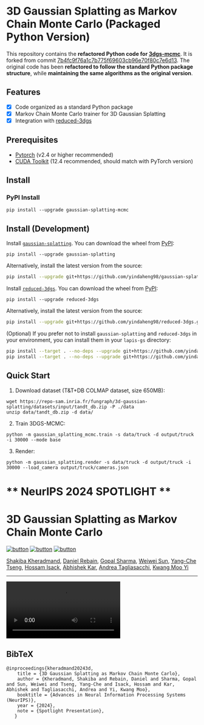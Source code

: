 # 3D Gaussian Splatting as Markov Chain Monte Carlo (Packaged Python Version)

This repository contains the **refactored Python code for [3dgs-mcmc](https://github.com/ubc-vision/3dgs-mcmc)**. It is forked from commit [7b4fc9f76a1c7b775f69603cb96e70f80c7e6d13](https://github.com/ubc-vision/3dgs-mcmc/tree/7b4fc9f76a1c7b775f69603cb96e70f80c7e6d13). The original code has been **refactored to follow the standard Python package structure**, while **maintaining the same algorithms as the original version**.

## Features

* [x] Code organized as a standard Python package
* [x] Markov Chain Monte Carlo trainer for 3D Gaussian Splatting
* [x] Integration with [reduced-3dgs](https://github.com/yindaheng98/reduced-3dgs)

## Prerequisites

* [Pytorch](https://pytorch.org/) (v2.4 or higher recommended)
* [CUDA Toolkit](https://developer.nvidia.com/cuda-12-4-0-download-archive) (12.4 recommended, should match with PyTorch version)

## Install

### PyPI Install

```shell
pip install --upgrade gaussian-splatting-mcmc
```

## Install (Development)

Install [`gaussian-splatting`](https://github.com/yindaheng98/gaussian-splatting).
You can download the wheel from [PyPI](https://pypi.org/project/gaussian-splatting/):
```shell
pip install --upgrade gaussian-splatting
```
Alternatively, install the latest version from the source:
```sh
pip install --upgrade git+https://github.com/yindaheng98/gaussian-splatting.git@master
```

Install [`reduced-3dgs`](https://github.com/yindaheng98/reduced-3dgs).
You can download the wheel from [PyPI](https://pypi.org/project/reduced-3dgs/):
```shell
pip install --upgrade reduced-3dgs
```
Alternatively, install the latest version from the source:
```sh
pip install --upgrade git+https://github.com/yindaheng98/reduced-3dgs.git@main
```

(Optional) If you prefer not to install `gaussian-splatting` and `reduced-3dgs` in your environment, you can install them in your `lapis-gs` directory:
```sh
pip install --target . --no-deps --upgrade git+https://github.com/yindaheng98/gaussian-splatting.git@master
pip install --target . --no-deps --upgrade git+https://github.com/yindaheng98/reduced-3dgs.git@main
```

## Quick Start

1. Download dataset (T&T+DB COLMAP dataset, size 650MB):

```shell
wget https://repo-sam.inria.fr/fungraph/3d-gaussian-splatting/datasets/input/tandt_db.zip -P ./data
unzip data/tandt_db.zip -d data/
```

2. Train 3DGS-MCMC:
```shell
python -m gaussian_splatting_mcmc.train -s data/truck -d output/truck -i 30000 --mode base
```

3. Render:
```shell
python -m gaussian_splatting.render -s data/truck -d output/truck -i 30000 --load_camera output/truck/cameras.json
```

# ** NeurIPS 2024 SPOTLIGHT **
# 3D Gaussian Splatting as Markov Chain Monte Carlo

[![button](https://img.shields.io/badge/Project%20Website-orange?style=for-the-badge)](https://ubc-vision.github.io/3dgs-mcmc/)
[![button](https://img.shields.io/badge/Paper-blue?style=for-the-badge)](https://arxiv.org/abs/2404.09591)
[![button](https://img.shields.io/badge/Video-green?style=for-the-badge)](https://neurips.cc/virtual/2024/poster/94984)

<span class="author-block">
  <a href="https://shakibakh.github.io/">Shakiba Kheradmand</a>,
</span>
<span class="author-block">
  <a href="http://drebain.com/"> Daniel Rebain</a>,
</span>
<span class="author-block">
  <a href="https://hippogriff.github.io/"> Gopal Sharma</a>,
</span>
<span class="author-block">
  <a href="https://wsunid.github.io/"> Weiwei Sun</a>,
</span>
<span class="author-block">
  <a href="https://scholar.google.com/citations?user=1iJfq7YAAAAJ&hl=en"> Yang-Che Tseng</a>,
</span>
<span class="author-block">
  <a href="http://www.hossamisack.com/">Hossam Isack</a>,
</span>
<span class="author-block">
  <a href="https://abhishekkar.info/">Abhishek Kar</a>,
</span>
<span class="author-block">
  <a href="https://taiya.github.io/">Andrea Tagliasacchi</a>,
</span>
<span class="author-block">
  <a href="https://www.cs.ubc.ca/~kmyi/">Kwang Moo Yi</a>
</span>

<hr>

<video controls>
  <source src="docs/resources/training_rand_compare/bicycle_both-rand.mp4" type="video/mp4">
</video>

<section class="section" id="BibTeX">
  <div class="container is-max-desktop content">
    <h2 class="title">BibTeX</h2>
    <pre><code>@inproceedings{kheradmand20243d,
    title = {3D Gaussian Splatting as Markov Chain Monte Carlo},
    author = {Kheradmand, Shakiba and Rebain, Daniel and Sharma, Gopal and Sun, Weiwei and Tseng, Yang-Che and Isack, Hossam and Kar, Abhishek and Tagliasacchi, Andrea and Yi, Kwang Moo},
    booktitle = {Advances in Neural Information Processing Systems (NeurIPS)},
    year = {2024},
    note = {Spotlight Presentation},
   }</code></pre>
  </div>
</section>
